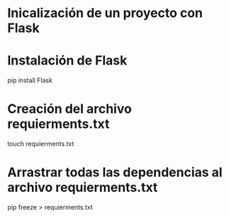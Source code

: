 # Inicalización de un proyecto con Flask

# Instalación de Flask

pip install Flask

# Creación del archivo requierments.txt

touch requierments.txt

# Arrastrar todas las dependencias al archivo requierments.txt

pip freeze > requierments.txt


